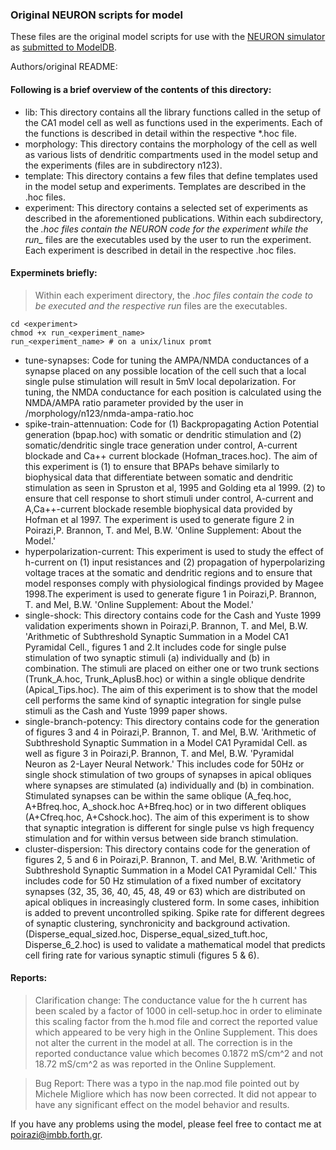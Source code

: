 ### Original NEURON scripts for model

These files are the original model scripts for use with the [NEURON simulator](https://www.neuron.yale.edu/neuron/) as [submitted to ModelDB](https://senselab.med.yale.edu/modeldb/showModel.cshtml?model=20212).

Authors/original README:

#### Following is a brief overview of the contents of this directory:

- lib: This directory contains all the library functions called in the setup of the CA1 model cell as well as functions used in the experiments. Each of the functions is described in detail within the respective *.hoc file. 
- morphology: This directory contains the morphology of the cell as well as various lists of dendritic compartments used in the model setup and the experiments (files are in subdirectory n123).
- template: This directory contains a few files that define templates used in the model setup and experiments. Templates are described in the .hoc files. 
- experiment: This directory contains a selected set of experiments as described in the aforementioned publications. Within each subdirectory, the *.hoc files contain the NEURON code for the experiment while the run_* files are the executables used by the user to run the experiment. Each experiment is described in detail in the respective .hoc files.

#### Experminets briefly:

> Within each experiment directory, the *.hoc files contain the code to be executed and the respective run* files are the executables.

    cd <experiment>
    chmod +x run_<experiment_name>
    run_<experiment_name> # on a unix/linux promt

- tune-synapses: Code for tuning the AMPA/NMDA conductances of a synapse placed on any possible location of the cell such that a local single pulse stimulation will result in 5mV local depolarization. For tuning, the NMDA conductance for each position is calculated using the NMDA/AMPA ratio parameter provided by the user in /morphology/n123/nmda-ampa-ratio.hoc
- spike-train-attennuation: Code for (1) Backpropagating Action Potential generation (bpap.hoc) with somatic or dendritic stimulation and (2) somatic/dendritic single trace generation under control, A-current blockade and Ca++ current blockade (Hofman_traces.hoc). The aim of this experiment is (1) to ensure that BPAPs behave similarly to biophysical data that differentiate between somatic and dendritic stimulation as seen in Spruston et al, 1995 and Golding eta al 1999. (2) to ensure that cell response to short stimuli under control, A-current and A,Ca++-current blockade resemble biophysical data provided by Hofman et al 1997. The experiment is used to generate figure 2 in Poirazi,P. Brannon, T. and Mel, B.W. 'Online Supplement: About the Model.'
- hyperpolarization-current: This experiment is used to study the effect of h-current on (1) input resistances and (2) propagation of hyperpolarizing voltage traces at the somatic and dendritic regions and to ensure that model responses comply with physiological findings provided by Magee 1998.The experiment is used to generate figure 1 in Poirazi,P. Brannon, T. and Mel, B.W. 'Online Supplement: About the Model.'
- single-shock:	This directory contains code for the Cash and Yuste 1999 validation experiments shown in Poirazi,P. Brannon, T. and Mel, B.W. 'Arithmetic of Subthreshold Synaptic Summation in a Model CA1 Pyramidal Cell., figures 1 and 2.It includes code for single pulse stimulation of two synaptic stimuli (a) individually and (b) in combination. The stimuli are placed on either one or two trunk sections (Trunk_A.hoc, Trunk_AplusB.hoc) or within a single oblique dendrite (Apical_Tips.hoc). The aim of this experiment is to show that the model cell performs the same kind of synaptic integration for single pulse stimuli as the Cash and Yuste 1999 paper shows.
- single-branch-potency: This directory contains code for the generation of figures 3 and 4 in Poirazi,P. Brannon, T. and Mel, B.W. 'Arithmetic of Subthreshold Synaptic Summation in a Model CA1 Pyramidal Cell. as well as figure 3 in Poirazi,P. Brannon, T. and Mel, B.W. 'Pyramidal Neuron as 2-Layer Neural Network.' This includes code for 50Hz or single shock stimulation of two groups of synapses in apical obliques where synapses are stimulated (a) individually and (b) in combination. Stimulated synapses can be within the same oblique (A_feq.hoc, A+Bfreq.hoc, A_shock.hoc A+Bfreq.hoc) or in two different obliques (A+Cfreq.hoc, A+Cshock.hoc). The aim of this experiment is to show that synaptic integration is different for single pulse vs high frequency stimulation and for within versus between side branch stimulation.
- cluster-dispersion: This directory contains code for the generation of figures 2, 5 and 6 in Poirazi,P. Brannon, T. and Mel, B.W. 'Arithmetic of Subthreshold Synaptic Summation in a Model CA1 Pyramidal Cell.' This includes code for 50 Hz stimulation of a fixed number of excitatory synapses (32, 35, 36, 40, 45, 48, 49 or 63) which are distributed on apical obliques in increasingly clustered form. In some cases, inhibition is added to prevent uncontrolled spiking. Spike rate for different degrees of synaptic clustering, synchronicity and background activation. (Disperse_equal_sized.hoc, Disperse_equal_sized_tuft.hoc, Disperse_6_2.hoc) is used to validate a mathematical model that predicts cell firing rate for various synaptic stimuli (figures 5 & 6).

#### Reports:

> Clarification change: The conductance value for the h current has been scaled by a factor of 1000 in cell-setup.hoc in order to eliminate this scaling factor from the h.mod file and correct the reported value which appeared to be very high in the Online Supplement. This does not alter the current in the model at all. The correction is in the reported conductance value which becomes 0.1872 mS/cm^2 and not 18.72 mS/cm^2 as was reported in the Online Supplement.

> Bug Report: There was a typo in the nap.mod file pointed out by Michele Migliore which has now been corrected. It did not appear to have any significant  effect on the model behavior and results.

If you have any problems using the model, please feel free to contact me at poirazi@imbb.forth.gr.

